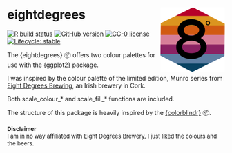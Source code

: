 
# eightdegrees <img src="https://raw.githubusercontent.com/jebbd/eightdegrees/master/inst/pngs/hex_sticker.png" align="right" height=150/>

<!-- badges: start -->

[![R build
status](https://github.com/jebbd/eightdegrees/workflows/R-CMD-check/badge.svg)](https://github.com/jebbd/eightdegrees/actions)
[![GitHub
version](https://img.shields.io/badge/version-0.3.1-success)](https://github.com/jebbd/eightdegrees/)
[![CC-0
license](https://img.shields.io/badge/License-CC--0-blue.svg)](https://creativecommons.org/licenses/by-nd/4.0)
[![Lifecycle:
stable](https://img.shields.io/badge/lifecycle-stable-brightgreen.svg)](https://www.tidyverse.org/lifecycle/#stable)
<!-- badges: end -->

The {eightdegrees} 📦 offers two colour palettes for use with the
{ggplot2} package.

I was inspired by the colour palette of the limited edition, Munro
series from [Eight Degrees Brewing](https://www.eightdegrees.ie/), an
Irish brewery in Cork.

Both scale\_colour\_\* and scale\_fill\_\* functions are included.

The structure of this package is heavily inspired by the
[{colorblindr}](https://github.com/clauswilke/colorblindr) 📦.

<font size="2"> **Disclaimer**<br> I am in no way affiliated with Eight
Degrees Brewery, I just liked the colours and the beers.</font>
